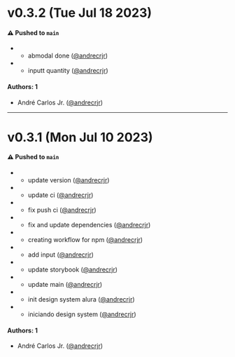 # v0.3.2 (Tue Jul 18 2023)

#### ⚠️ Pushed to `main`

- - abmodal done ([@andrecrjr](https://github.com/andrecrjr))
- - inputt quantity ([@andrecrjr](https://github.com/andrecrjr))

#### Authors: 1

- André Carlos Jr. ([@andrecrjr](https://github.com/andrecrjr))

---

# v0.3.1 (Mon Jul 10 2023)

#### ⚠️ Pushed to `main`

- - update version ([@andrecrjr](https://github.com/andrecrjr))
- - update ci ([@andrecrjr](https://github.com/andrecrjr))
- - fix push ci ([@andrecrjr](https://github.com/andrecrjr))
- - fix and update dependencies ([@andrecrjr](https://github.com/andrecrjr))
- - creating workflow for npm ([@andrecrjr](https://github.com/andrecrjr))
- - add input ([@andrecrjr](https://github.com/andrecrjr))
- - update storybook ([@andrecrjr](https://github.com/andrecrjr))
- - update main ([@andrecrjr](https://github.com/andrecrjr))
- - init design system alura ([@andrecrjr](https://github.com/andrecrjr))
- - iniciando design system ([@andrecrjr](https://github.com/andrecrjr))

#### Authors: 1

- André Carlos Jr. ([@andrecrjr](https://github.com/andrecrjr))
